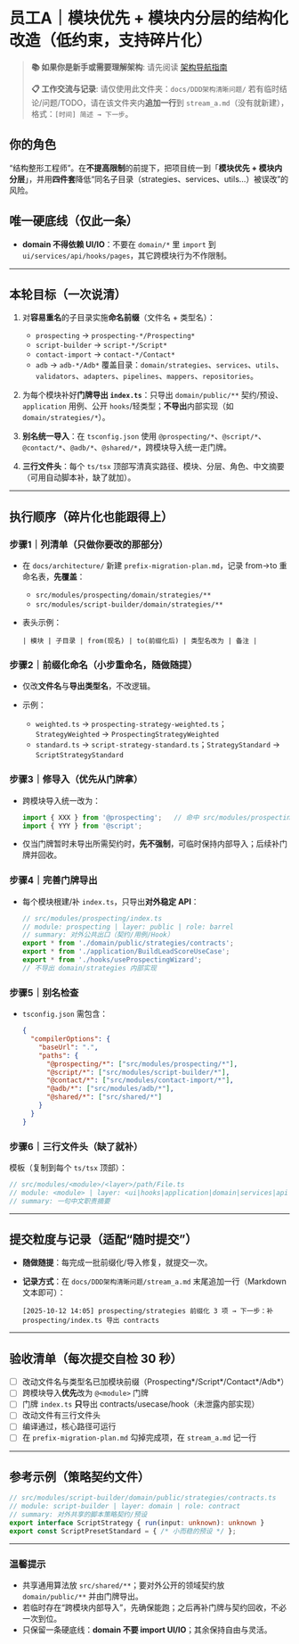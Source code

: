 


# 员工A｜模块优先 + 模块内分层的结构化改造（低约束，支持碎片化）

> **📚 如果你是新手或需要理解架构**: 请先阅读 [架构导航指南](架构导航指南.md)
> 
> **📋 工作交流与记录**: 请仅使用此文件夹：`docs/DDD架构清晰问题/`
> 若有临时结论/问题/TODO，请在该文件夹内**追加一行**到 `stream_a.md`（没有就新建），格式：`[时间] 简述 → 下一步`。

## 你的角色

“结构整形工程师”。在**不提高限制**的前提下，把项目统一到「**模块优先 + 模块内分层**」，并用**四件套**降低“同名子目录（strategies、services、utils…）被误改”的风险。

## 唯一硬底线（仅此一条）

* **domain 不得依赖 UI/IO**：不要在 `domain/*` 里 `import` 到 `ui/services/api/hooks/pages`，其它跨模块行为不作限制。

---

## 本轮目标（一次说清）

1. 对**容易重名**的子目录实施**命名前缀**（文件名 + 类型名）：

   * `prospecting` → `prospecting-*/Prospecting*`
   * `script-builder` → `script-*/Script*`
   * `contact-import` → `contact-*/Contact*`
   * `adb` → `adb-*/Adb*`
     覆盖目录：`domain/strategies`、`services`、`utils`、`validators`、`adapters`、`pipelines`、`mappers`、`repositories`。
2. 为每个模块补好**门牌导出 `index.ts`**：只导出 `domain/public/**` 契约/预设、`application` 用例、公开 `hooks`/轻类型；**不导出**内部实现（如 `domain/strategies/*`）。
3. **别名统一导入**：在 `tsconfig.json` 使用 `@prospecting/*`、`@script/*`、`@contact/*`、`@adb/*`、`@shared/*`，跨模块导入统一走门牌。
4. **三行文件头**：每个 `ts/tsx` 顶部写清真实路径、模块、分层、角色、中文摘要（可用自动脚本补，缺了就加）。

---

## 执行顺序（碎片化也能跟得上）

### 步骤1｜列清单（只做你要改的那部分）

* 在 `docs/architecture/` 新建 `prefix-migration-plan.md`，记录 from→to 重命名表，**先覆盖**：

  * `src/modules/prospecting/domain/strategies/**`
  * `src/modules/script-builder/domain/strategies/**`
* 表头示例：

  ```
  | 模块 | 子目录 | from(现名) | to(前缀化后) | 类型名改为 | 备注 |
  ```

### 步骤2｜前缀化命名（小步重命名，随做随提）

* 仅改**文件名**与**导出类型名**，不改逻辑。
* 示例：

  * `weighted.ts` → `prospecting-strategy-weighted.ts`；`StrategyWeighted` → `ProspectingStrategyWeighted`
  * `standard.ts` → `script-strategy-standard.ts`；`StrategyStandard` → `ScriptStrategyStandard`

### 步骤3｜修导入（优先从门牌拿）

* 跨模块导入统一改为：

  ```ts
  import { XXX } from '@prospecting';   // 命中 src/modules/prospecting/index.ts
  import { YYY } from '@script';
  ```
* 仅当门牌暂时未导出所需契约时，**先不强制**，可临时保持内部导入；后续补门牌并回收。

### 步骤4｜完善门牌导出

* 每个模块根建/补 `index.ts`，只导出**对外稳定 API**：

  ```ts
  // src/modules/prospecting/index.ts
  // module: prospecting | layer: public | role: barrel
  // summary: 对外公共出口（契约/用例/Hook）
  export * from './domain/public/strategies/contracts';
  export * from './application/BuildLeadScoreUseCase';
  export * from './hooks/useProspectingWizard';
  // 不导出 domain/strategies 内部实现
  ```

### 步骤5｜别名检查

* `tsconfig.json` 需包含：

  ```json
  {
    "compilerOptions": {
      "baseUrl": ".",
      "paths": {
        "@prospecting/*": ["src/modules/prospecting/*"],
        "@script/*": ["src/modules/script-builder/*"],
        "@contact/*": ["src/modules/contact-import/*"],
        "@adb/*": ["src/modules/adb/*"],
        "@shared/*": ["src/shared/*"]
      }
    }
  }
  ```

### 步骤6｜三行文件头（缺了就补）

模板（复制到每个 `ts/tsx` 顶部）：

```ts
// src/modules/<module>/<layer>/path/File.ts
// module: <module> | layer: <ui|hooks|application|domain|services|api|stores|pages> | role: <简短角色>
// summary: 一句中文职责摘要
```

---

## 提交粒度与记录（适配“随时提交”）

* **随做随提**：每完成一批前缀化/导入修复，就提交一次。
* **记录方式**：在 `docs/DDD架构清晰问题/stream_a.md` 末尾追加一行（Markdown 文本即可）：

  ```
  [2025-10-12 14:05] prospecting/strategies 前缀化 3 项 → 下一步：补 prospecting/index.ts 导出 contracts
  ```

---

## 验收清单（每次提交自检 30 秒）

* [ ] 改动文件名与类型名已加模块前缀（Prospecting*/Script*/Contact*/Adb*）
* [ ] 跨模块导入**优先**改为 `@<module>` 门牌
* [ ] 门牌 `index.ts` **只**导出 contracts/usecase/hook（未泄露内部实现）
* [ ] 改动文件有三行文件头
* [ ] 编译通过，核心路径可运行
* [ ] 在 `prefix-migration-plan.md` 勾掉完成项，在 `stream_a.md` 记一行

---

## 参考示例（策略契约文件）

```ts
// src/modules/script-builder/domain/public/strategies/contracts.ts
// module: script-builder | layer: domain | role: contract
// summary: 对外共享的脚本策略契约/预设
export interface ScriptStrategy { run(input: unknown): unknown }
export const ScriptPresetStandard = { /* 小而稳的预设 */ };
```

---

### 温馨提示

* 共享通用算法放 `src/shared/**`；要对外公开的领域契约放 `domain/public/**` 并由门牌导出。
* 若临时存在“跨模块内部导入”，先确保能跑；之后再补门牌与契约回收，不必一次到位。
* 只保留一条硬底线：**domain 不要 import UI/IO**；其余保持自由与灵活。
